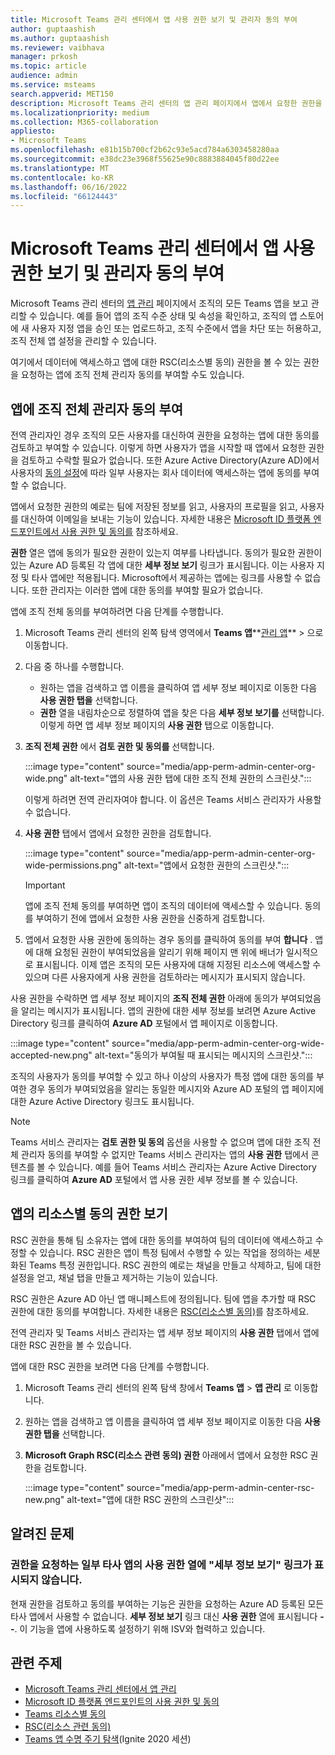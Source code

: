 ```yaml
---
title: Microsoft Teams 관리 센터에서 앱 사용 권한 보기 및 관리자 동의 부여
author: guptaashish
ms.author: guptaashish
ms.reviewer: vaibhava
manager: prkosh
ms.topic: article
audience: admin
ms.service: msteams
search.appverid: MET150
description: Microsoft Teams 관리 센터의 앱 관리 페이지에서 앱에서 요청한 권한을 보고 앱에 대한 관리자 동의를 부여하는 방법을 알아봅니다.
ms.localizationpriority: medium
ms.collection: M365-collaboration
appliesto:
- Microsoft Teams
ms.openlocfilehash: e81b15b700cf2b62c93e5acd784a6303458280aa
ms.sourcegitcommit: e38dc23e3968f55625e90c8883884045f80d22ee
ms.translationtype: MT
ms.contentlocale: ko-KR
ms.lasthandoff: 06/16/2022
ms.locfileid: "66124443"
---
```

# <a name="view-app-permissions-and-grant-admin-consent-in-the-microsoft-teams-admin-center"></a>Microsoft Teams 관리 센터에서 앱 사용 권한 보기 및 관리자 동의 부여

Microsoft Teams 관리 센터의 [앱 관리](manage-apps.md) 페이지에서 조직의 모든 Teams 앱을 보고 관리할 수 있습니다. 예를 들어 앱의 조직 수준 상태 및 속성을 확인하고, 조직의 앱 스토어에 새 사용자 지정 앱을 승인 또는 업로드하고, 조직 수준에서 앱을 차단 또는 허용하고, 조직 전체 앱 설정을 관리할 수 있습니다.

여기에서 데이터에 액세스하고 앱에 대한 RSC(리소스별 동의) 권한을 볼 수 있는 권한을 요청하는 앱에 조직 전체 관리자 동의를 부여할 수도 있습니다.

## <a name="grant-org-wide-admin-consent-to-an-app"></a>앱에 조직 전체 관리자 동의 부여

전역 관리자인 경우 조직의 모든 사용자를 대신하여 권한을 요청하는 앱에 대한 동의를 검토하고 부여할 수 있습니다. 이렇게 하면 사용자가 앱을 시작할 때 앱에서 요청한 권한을 검토하고 수락할 필요가 없습니다. 또한 Azure Active Directory(Azure AD)에서 사용자의 [동의 설정](/azure/active-directory/manage-apps/configure-user-consent)에 따라 일부 사용자는 회사 데이터에 액세스하는 앱에 동의를 부여할 수 없습니다.

앱에서 요청한 권한의 예로는 팀에 저장된 정보를 읽고, 사용자의 프로필을 읽고, 사용자를 대신하여 이메일을 보내는 기능이 있습니다. 자세한 내용은 [Microsoft ID 플랫폼 엔드포인트에서 사용 권한 및 동의를](/azure/active-directory/develop/v2-permissions-and-consent) 참조하세요.

**권한** 열은 앱에 동의가 필요한 권한이 있는지 여부를 나타냅니다. 동의가 필요한 권한이 있는 Azure AD 등록된 각 앱에 대한 **세부 정보 보기** 링크가 표시됩니다. 이는 사용자 지정 및 타사 앱에만 적용됩니다. Microsoft에서 제공하는 앱에는 링크를 사용할 수 없습니다. 또한 관리자는 이러한 앱에 대한 동의를 부여할 필요가 없습니다.

앱에 조직 전체 동의를 부여하려면 다음 단계를 수행합니다.

1. Microsoft Teams 관리 센터의 왼쪽 탐색 영역에서 **Teams 앱****[관리 앱](https://admin.teams.microsoft.com/policies/manage-apps)** > 으로 이동합니다.

1. 다음 중 하나를 수행합니다.
    * 원하는 앱을 검색하고 앱 이름을 클릭하여 앱 세부 정보 페이지로 이동한 다음 **사용 권한 탭을** 선택합니다.
    * **권한** 열을 내림차순으로 정렬하여 앱을 찾은 다음 **세부 정보 보기를** 선택합니다. 이렇게 하면 앱 세부 정보 페이지의 **사용 권한** 탭으로 이동합니다.

1. **조직 전체 권한** 에서 **검토 권한 및 동의를** 선택합니다.

    :::image type="content" source="media/app-perm-admin-center-org-wide.png" alt-text="앱의 사용 권한 탭에 대한 조직 전체 권한의 스크린샷.":::

    이렇게 하려면 전역 관리자여야 합니다. 이 옵션은 Teams 서비스 관리자가 사용할 수 없습니다.

1. **사용 권한** 탭에서 앱에서 요청한 권한을 검토합니다.

    :::image type="content" source="media/app-perm-admin-center-org-wide-permissions.png" alt-text="앱에서 요청한 권한의 스크린샷.":::

    > [!IMPORTANT]
    > 앱에 조직 전체 동의를 부여하면 앱이 조직의 데이터에 액세스할 수 있습니다. 동의를 부여하기 전에 앱에서 요청한 사용 권한을 신중하게 검토합니다.

1. 앱에서 요청한 사용 권한에 동의하는 경우 동의를 클릭하여 동의를 부여 **합니다** . 앱에 대해 요청된 권한이 부여되었음을 알리기 위해 페이지 맨 위에 배너가 일시적으로 표시됩니다. 이제 앱은 조직의 모든 사용자에 대해 지정된 리소스에 액세스할 수 있으며 다른 사용자에게 사용 권한을 검토하라는 메시지가 표시되지 않습니다.

사용 권한을 수락하면 앱 세부 정보 페이지의 **조직 전체 권한** 아래에 동의가 부여되었음을 알리는 메시지가 표시됩니다. 앱의 권한에 대한 세부 정보를 보려면 Azure Active Directory 링크를 클릭하여 **Azure AD** 포털에서 앱 페이지로 이동합니다.

:::image type="content" source="media/app-perm-admin-center-org-wide-accepted-new.png" alt-text="동의가 부여될 때 표시되는 메시지의 스크린샷.":::

조직의 사용자가 동의를 부여할 수 있고 하나 이상의 사용자가 특정 앱에 대한 동의를 부여한 경우 동의가 부여되었음을 알리는 동일한 메시지와 Azure AD 포털의 앱 페이지에 대한 Azure Active Directory 링크도 표시됩니다.

> [!NOTE]
> Teams 서비스 관리자는 **검토 권한 및 동의** 옵션을 사용할 수 없으며 앱에 대한 조직 전체 관리자 동의를 부여할 수 없지만 Teams 서비스 관리자는 앱의 **사용 권한** 탭에서 콘텐츠를 볼 수 있습니다. 예를 들어 Teams 서비스 관리자는 Azure Active Directory 링크를 클릭하여 **Azure AD** 포털에서 앱 사용 권한 세부 정보를 볼 수 있습니다.

## <a name="view-resource-specific-consent-permissions-of-an-app"></a>앱의 리소스별 동의 권한 보기

RSC 권한을 통해 팀 소유자는 앱에 대한 동의를 부여하여 팀의 데이터에 액세스하고 수정할 수 있습니다. RSC 권한은 앱이 특정 팀에서 수행할 수 있는 작업을 정의하는 세분화된 Teams 특정 권한입니다. RSC 권한의 예로는 채널을 만들고 삭제하고, 팀에 대한 설정을 얻고, 채널 탭을 만들고 제거하는 기능이 있습니다.

RSC 권한은 Azure AD 아닌 앱 매니페스트에 정의됩니다. 팀에 앱을 추가할 때 RSC 권한에 대한 동의를 부여합니다. 자세한 내용은 [RSC(리소스별 동의)](/microsoftteams/platform/graph-api/rsc/resource-specific-consent)를 참조하세요.

전역 관리자 및 Teams 서비스 관리자는 앱 세부 정보 페이지의 **사용 권한** 탭에서 앱에 대한 RSC 권한을 볼 수 있습니다.

앱에 대한 RSC 권한을 보려면 다음 단계를 수행합니다.

1. Microsoft Teams 관리 센터의 왼쪽 탐색 창에서 **Teams 앱** > **앱 관리** 로 이동합니다.
1. 원하는 앱을 검색하고 앱 이름을 클릭하여 앱 세부 정보 페이지로 이동한 다음 **사용 권한 탭을** 선택합니다.
1. **Microsoft Graph RSC(리소스 관련 동의) 권한** 아래에서 앱에서 요청한 RSC 권한을 검토합니다.

    :::image type="content" source="media/app-perm-admin-center-rsc-new.png" alt-text="앱에 대한 RSC 권한의 스크린샷":::

## <a name="known-issues"></a>알려진 문제

### <a name="the-view-details-link-isnt-displayed-in-the-permissions-column-for-some-third-party-apps-that-request-permissions"></a>권한을 요청하는 일부 타사 앱의 사용 권한 열에 "세부 정보 보기" 링크가 표시되지 않습니다.

현재 권한을 검토하고 동의를 부여하는 기능은 권한을 요청하는 Azure AD 등록된 모든 타사 앱에서 사용할 수 없습니다. **세부 정보 보기** 링크 대신 **사용 권한** 열에 표시됩니다 **--**. 이 기능을 앱에 사용하도록 설정하기 위해 ISV와 협력하고 있습니다.

## <a name="related-topics"></a>관련 주제

* [Microsoft Teams 관리 센터에서 앱 관리](manage-apps.md)
* [Microsoft ID 플랫폼 엔드포인트의 사용 권한 및 동의](/azure/active-directory/develop/v2-permissions-and-consent)
* [Teams 리소스별 동의](resource-specific-consent.md)
* [RSC(리소스 관련 동의)](/microsoftteams/platform/graph-api/rsc/resource-specific-consent)
* [Teams 앱 수명 주기 탐색](https://aka.ms/PR132)(Ignite 2020 세션)
